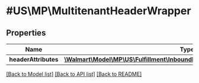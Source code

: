 # #US\MP\MultitenantHeaderWrapper

## Properties

Name | Type | Description | Notes
------------ | ------------- | ------------- | -------------
**headerAttributes** | [**\Walmart\Model\MP\US\Fulfillment\InboundPreviewRequestHeaderHeaderAttributes**](InboundPreviewRequestHeaderHeaderAttributes.md) |  |


[[Back to Model list]](../) [[Back to API list]](../../Api/US/MP) [[Back to README]](../../README.md)
